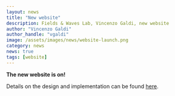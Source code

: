 ```yaml
---
layout: news
title: "New website"
description: Fields & Waves Lab, Vincenzo Galdi, new website
author: "Vincenzo Galdi"
author_handle: "vgaldi"
image: /assets/images/news/website-launch.png
category: news
news: true
tags: [website]
---
```


**The new website is on!**
 
Details on the design and implementation can be found [here].

[Here]: /about.html

